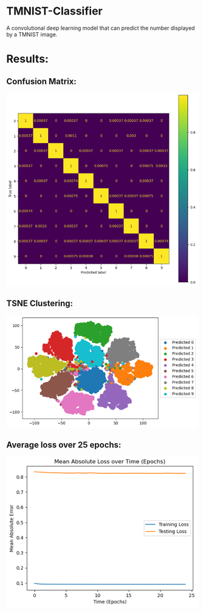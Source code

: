 # TMNIST-Classifier
A convolutional deep learning model that can predict the number displayed by a TMNIST image.

# Results:

## Confusion Matrix:
![](classifier_matrix.png)

## TSNE Clustering:
![](classifier_clustering.png)

## Average loss over 25 epochs:
![](classifier_loss.png)
